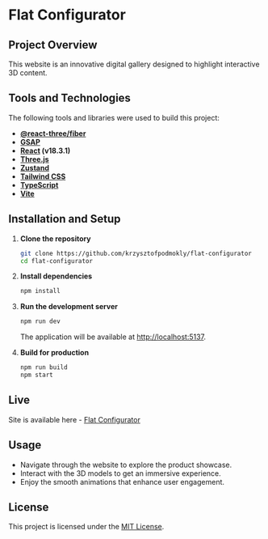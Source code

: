 # Flat Configurator

## Project Overview

This website is an innovative digital gallery designed to highlight interactive 3D content.

## Tools and Technologies

The following tools and libraries were used to build this project:

- **[@react-three/fiber](https://github.com/pmndrs/react-three-fiber)**
- **[GSAP](https://greensock.com/gsap/)**
- **[React](https://reactjs.org/) (v18.3.1)**
- **[Three.js](https://threejs.org/)**
- **[Zustand](https://zustand-demo.pmnd.rs/)**
- **[Tailwind CSS](https://tailwindcss.com/)**
- **[TypeScript](https://www.typescriptlang.org/)**
- **[Vite](https://vite.dev/)**

## Installation and Setup

1. **Clone the repository**

   ```bash
   git clone https://github.com/krzysztofpodmokly/flat-configurator
   cd flat-configurator
   ```

2. **Install dependencies**

   ```bash
   npm install
   ```

3. **Run the development server**

   ```bash
   npm run dev
   ```

   The application will be available at [http://localhost:5137](http://localhost:5137).

4. **Build for production**
   ```bash
   npm run build
   npm start
   ```

## Live

Site is available here - [Flat Configurator](https://flat-configurator.vercel.app/)

## Usage

- Navigate through the website to explore the product showcase.
- Interact with the 3D models to get an immersive experience.
- Enjoy the smooth animations that enhance user engagement.

## License

This project is licensed under the [MIT License](LICENSE).
